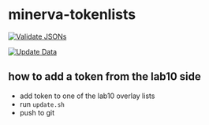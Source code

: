 # minerva-tokenlists

[![Validate JSONs](https://github.com/lab10-coop/minerva-tokenlists/actions/workflows/validate.yml/badge.svg)](https://github.com/lab10-coop/minerva-tokenlists/actions/workflows/validate.yml)

[![Update Data](https://github.com/lab10-coop/minerva-tokenlists/actions/workflows/update-data.yml/badge.svg)](https://github.com/lab10-coop/minerva-tokenlists/actions/workflows/update-data.yml)

## how to add a token from the lab10 side

- add token to one of the lab10 overlay lists
- run `update.sh`
- push to git

